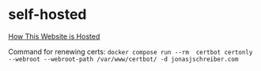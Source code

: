 # self-hosted
[How This Website is Hosted](https://jonasjschreiber.com/2022/12/13/how-this-website-is-hosted/)


Command for renewing certs:
`docker compose run --rm  certbot certonly --webroot --webroot-path /var/www/certbot/ -d jonasjschreiber.com`
